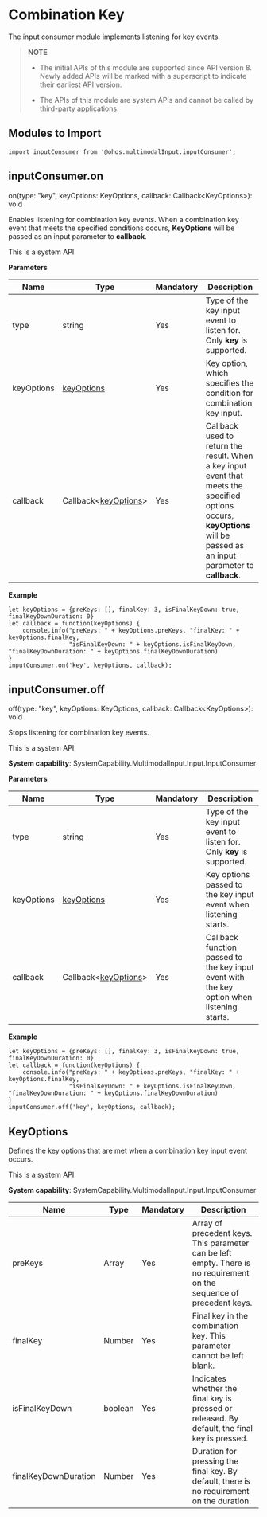# Combination Key

The input consumer module implements listening for key events.

> **NOTE**<br>
>
> - The initial APIs of this module are supported since API version 8. Newly added APIs will be marked with a superscript to indicate their earliest API version.
>
> - The APIs of this module are system APIs and cannot be called by third-party applications.


## Modules to Import


```
import inputConsumer from '@ohos.multimodalInput.inputConsumer';
```


## inputConsumer.on

on(type: "key", keyOptions: KeyOptions, callback: Callback&lt;KeyOptions&gt;): void

Enables listening for combination key events. When a combination key event that meets the specified conditions occurs, **KeyOptions** will be passed as an input parameter to **callback**.

This is a system API.

**Parameters**

| Name| Type| Mandatory| Description|
| -------- | -------- | -------- | -------- |
| type | string | Yes| Type of the key input event to listen for. Only **key** is supported.|
| keyOptions | [keyOptions](#keyoptions) | Yes| Key option, which specifies the condition for combination key input.|
| callback | Callback&lt;[keyOptions](#keyoptions)&gt; | Yes| Callback used to return the result. When a key input event that meets the specified options occurs, **keyOptions** will be passed as an input parameter to **callback**.|

**Example**

```
let keyOptions = {preKeys: [], finalKey: 3, isFinalKeyDown: true, finalKeyDownDuration: 0}
let callback = function(keyOptions) {
    console.info("preKeys: " + keyOptions.preKeys, "finalKey: " + keyOptions.finalKey,
                 "isFinalKeyDown: " + keyOptions.isFinalKeyDown, "finalKeyDownDuration: " + keyOptions.finalKeyDownDuration)
}
inputConsumer.on('key', keyOptions, callback);
```


## inputConsumer.off

off(type: "key", keyOptions: KeyOptions, callback: Callback&lt;KeyOptions&gt;): void

Stops listening for combination key events.

This is a system API.

**System capability**: SystemCapability.MultimodalInput.Input.InputConsumer

**Parameters**

| Name| Type| Mandatory| Description|
| -------- | -------- | -------- | -------- |
| type | string | Yes| Type of the key input event to listen for. Only **key** is supported.|
| keyOptions | [keyOptions](#keyoptions) | Yes| Key options passed to the key input event when listening starts.|
| callback | Callback&lt;[keyOptions](#keyoptions)&gt; | Yes| Callback function passed to the key input event with the key option when listening starts.|

**Example**

```
let keyOptions = {preKeys: [], finalKey: 3, isFinalKeyDown: true, finalKeyDownDuration: 0}
let callback = function(keyOptions) {
    console.info("preKeys: " + keyOptions.preKeys, "finalKey: " + keyOptions.finalKey,
                 "isFinalKeyDown: " + keyOptions.isFinalKeyDown, "finalKeyDownDuration: " + keyOptions.finalKeyDownDuration)
}
inputConsumer.off('key', keyOptions, callback);
```


## KeyOptions

Defines the key options that are met when a combination key input event occurs.

This is a system API.

**System capability**: SystemCapability.MultimodalInput.Input.InputConsumer

| Name| Type| Mandatory| Description|
| -------- | -------- | -------- | -------- |
| preKeys | Array | Yes| Array of precedent keys. This parameter can be left empty. There is no requirement on the sequence of precedent keys.|
| finalKey | Number | Yes| Final key in the combination key. This parameter cannot be left blank.|
| isFinalKeyDown | boolean | Yes| Indicates whether the final key is pressed or released. By default, the final key is pressed.|
| finalKeyDownDuration | Number | Yes| Duration for pressing the final key. By default, there is no requirement on the duration.|
